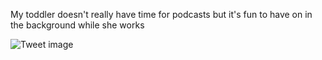 My toddler doesn't really have time for podcasts but it's fun to have on in the background while she works


![Tweet image](/asset/crosspoast/GKNJDnaaYAAEqcK.jpg)

